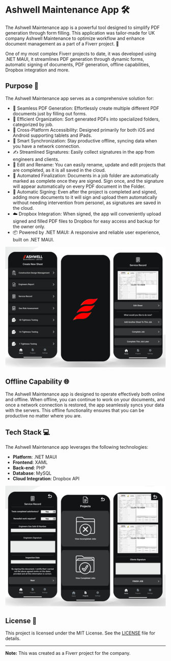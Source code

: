 # Ashwell Maintenance App 🛠️

The Ashwell Maintenance app is a powerful tool designed to simplify PDF generation through form filling. This application was tailor-made for UK company Ashwell Maintenance to optimize workflow and enhance document management as a part of a Fiverr project. 📄

One of my most complex Fiverr projects to date, it was developed using .NET MAUI, it streamlines PDF generation through dynamic forms, automatic signing of documents, PDF generation, offline capabilities, Dropbox integration and more.

## Purpose 🌟

The Ashwell Maintenance app serves as a comprehensive solution for:

- 📝 Seamless PDF Generation: Effortlessly create multiple different PDF documents just by filling out forms.
- 📂 Efficient Organization: Sort generated PDFs into specialized folders, categorized by job.
- 📲 Cross-Platform Accessibility: Designed primarily for both iOS and Android supporting tablets and iPads.
- 🔄 Smart Synchronization: Stay productive offline, syncing data when you have a network connection.
- ✍️ Streamlined Signatures: Easily collect signatures in the app from engineers and clients.
- 📑 Edit and Rename: You can easily rename, update and edit projects that are completed, as it is all saved in the cloud.
- 🚀 Automated Finalization: Documents in a job folder are automatically marked as complete once they are signed. Sign once, and the signature will appear automatically on every PDF document in the Folder.
- 🔖 Automatic Signing: Even after the project is completed and signed, adding more documents to it will sign and upload them automatically without needing intervention from personel, as signatures are saved in the cloud.
- ☁️ Dropbox Integration: When signed, the app will conveniently upload signed and filled PDF files to Dropbox for easy access and backup for the owner only.
- 📦 Powered by .NET MAUI: A responsive and reliable user experience, built on .NET MAUI.

![Mockup of the App](./promo1.png)

## Offline Capability 🌐

The Ashwell Maintenance app is designed to operate effectively both online and offline. When offline, you can continue to work on your documents, and once a network connection is restored, the app seamlessly syncs your data with the servers. This offline functionality ensures that you can be productive no matter where you are.

## Tech Stack 💻

The Ashwell Maintenance app leverages the following technologies:

- **Platform**: .NET MAUI
- **Frontend**: XAML
- **Back-end**: PHP
- **Database**: MySQL
- **Cloud Integration**: Dropbox API

![Mockup of the App](./promo2.png)

## License 📜

This project is licensed under the MIT License. See the [LICENSE](LICENSE) file for details.

---

**Note:** This was created as a Fiverr project for the company.
